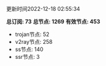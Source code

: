 更新时间2022-12-18 02:55:34

**总订阅: 73**
**总节点: 1269**
**有效节点: 453**
- trojan节点: 52
- v2ray节点: 258
- ss节点: 140
- ssr节点: 3
